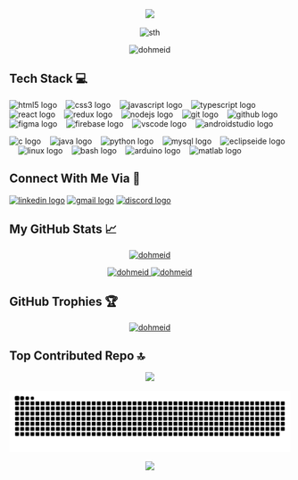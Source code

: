 <div align="center">
  <img src="https://capsule-render.vercel.app/api?text=HeyEveryone!👋&fontColor=F0F3F4&animation=fadeIn&type=waving&color=6F1042&height=200"/>
  <p align="center"> <img  alt="sth" src="https://i.pinimg.com/originals/3e/c4/37/3ec43786b484c617a1ba4ea7945ec9bd.gif" /> </p>
  <p align="center"> <img src="https://komarev.com/ghpvc/?username=dohmeid&label=Profile%20views&color=6F1042&style=flat" width=130px alt="dohmeid" /> </p>
</div>

## Tech Stack 💻
<div align="left">
  <img src="https://skillicons.dev/icons?i=html" height="50" alt="html5 logo"/><img width="12" />
  <img src="https://skillicons.dev/icons?i=css" height="50" alt="css3 logo"/><img width="12" />
  <img src="https://skillicons.dev/icons?i=js" height="50" alt="javascript logo"/><img width="12" />
  <img src="https://skillicons.dev/icons?i=ts" height="50" alt="typescript logo"/><img width="12" />
  <img src="https://skillicons.dev/icons?i=react" height="50" alt="react logo"/><img width="12" />
  <img src="https://skillicons.dev/icons?i=redux" height="50" alt="redux logo"/><img width="12" />
  <img src="https://skillicons.dev/icons?i=nodejs" height="50" alt="nodejs logo"/><img width="12" />
  <img src="https://skillicons.dev/icons?i=git" height="50" alt="git logo"/><img width="12" />
  <img src="https://skillicons.dev/icons?i=github" height="50" alt="github logo"/><img width="12" />
  <img src="https://skillicons.dev/icons?i=figma" height="50" alt="figma logo"/><img width="12" />
  <img src="https://skillicons.dev/icons?i=firebase" height="50" alt="firebase logo"/><img width="12" />
  <img src="https://skillicons.dev/icons?i=vscode" height="50" alt="vscode logo"/><img width="12" />
  <img src="https://skillicons.dev/icons?i=androidstudio" height="50" alt="androidstudio logo"/><img width="12" />

  <img src="https://skillicons.dev/icons?i=c" height="50" alt="c logo"/><img width="12" />
  <img src="https://skillicons.dev/icons?i=java" height="50" alt="java logo"/><img width="12" />
  <img src="https://skillicons.dev/icons?i=py" height="50" alt="python logo"/><img width="12" />
  <img src="https://skillicons.dev/icons?i=mysql" height="50" alt="mysql logo"  /><img width="12" />
  <img src="https://skillicons.dev/icons?i=eclipse" height="50" alt="eclipseide logo"/><img width="12" />
  <img src="https://skillicons.dev/icons?i=linux" height="50" alt="linux logo"/><img width="12" />
  <img src="https://skillicons.dev/icons?i=bash" height="50" alt="bash logo"  /><img width="12" />
  <img src="https://skillicons.dev/icons?i=arduino" height="50" alt="arduino logo"/><img width="12" />
  <img src="https://skillicons.dev/icons?i=matlab" height="50" alt="matlab logo"/>
</div>


## Connect With Me Via 💬
<div align="left">
  <a href="www.linkedin.com/in/dohmeid" target="_blank"><img src="https://img.shields.io/static/v1?message=LinkedIn&logo=linkedin&label=&color=0077B5&logoColor=white&labelColor=&style=for-the-badge" height="35" alt="linkedin logo"  /></a>
  <a href="doha.hmeid@gmail.com" target="_blank"><img src="https://img.shields.io/static/v1?message=Gmail&logo=gmail&label=&color=D14836&logoColor=white&labelColor=&style=for-the-badge" height="35" alt="gmail logo"  /></a>
  <a href="discordapp.com/users/953030181692530729" target="_blank"><img src="https://img.shields.io/static/v1?message=Discord&logo=discord&label=&color=7289DA&logoColor=white&labelColor=&style=for-the-badge" height="35" alt="discord logo"  /><a>
</div>


## My GitHub Stats 📈
<a href="https://github.com/dohmeid">
  <p align="center"><img height="180em" width="800em"  src="https://github-readme-stats.vercel.app/api/top-langs/?username=dohmeid&theme=radical&show_icons=true&layout=compact&langs_count=10" alt="dohmeid" /></p>
  <p  align="center">
    <img height="180em" width="415em" src="https://github-readme-stats.vercel.app/api?username=dohmeid&show_icons=true&locale=en&theme=radical" alt="dohmeid" />
    <img height="180em" width="415em" src="https://github-readme-streak-stats.herokuapp.com/?user=dohmeid&theme=radical" alt="dohmeid" />
  </p>
</a>


## GitHub Trophies 🏆
<div align="center"> 
  <a href="https://github.com/ryo-ma/github-profile-trophy"><img src="https://github-profile-trophy.vercel.app/?username=dohmeid"  alt="dohmeid"/></a> 
</div>

## Top Contributed Repo 🔝
<div align="center"> 
  
  ![](https://github-contributor-stats.vercel.app/api?username=dohmeid&limit=5&theme=radical&combine_all_yearly_contributions=true)
</div>


![Snake animation](https://github.com/dohmeid/dohmeid/blob/output/github-contribution-grid-snake.svg)

<p align="center">
  <img src="https://capsule-render.vercel.app/api?type=waving&color=6F1042&height=160&section=footer"/>
</p>

<!--
<img  alt="sth" src="https://media.giphy.com/media/gHhz5ZqkY8rzyWUiKw/giphy.webp" />
<img src= "https://media.giphy.com/media/ayMW3eqvuP00o/giphy.webp">
-->
